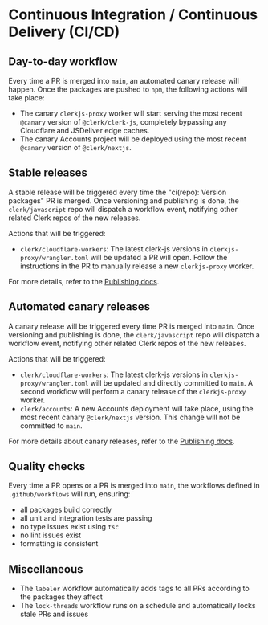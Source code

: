 # Continuous Integration / Continuous Delivery (CI/CD)

## Day-to-day workflow

Every time a PR is merged into `main`, an automated canary release will happen. Once the packages are pushed to `npm`, the following actions will take place:

- The canary `clerkjs-proxy` worker will start serving the most recent `@canary` version of `@clerk/clerk-js`, completely bypassing any Cloudflare and JSDeliver edge caches.
- The canary Accounts project will be deployed using the most recent `@canary` version of `@clerk/nextjs`.

## Stable releases

A stable release will be triggered every time the "ci(repo): Version packages" PR is merged. Once versioning and publishing is done, the `clerk/javascript` repo will dispatch a workflow event, notifying other related Clerk repos of the new releases.

Actions that will be triggered:

- `clerk/cloudflare-workers`: The latest clerk-js versions in `clerkjs-proxy/wrangler.toml` will be updated a PR will open. Follow the instructions in the PR to manually release a new `clerkjs-proxy` worker.

For more details, refer to the [Publishing docs](https://github.com/clerk/javascript/blob/main/docs/PUBLISH.md).

## Automated canary releases

A canary release will be triggered every time PR is merged into `main`. Once versioning and publishing is done, the `clerk/javascript` repo will dispatch a workflow event, notifying other related Clerk repos of the new releases.

Actions that will be triggered:

- `clerk/cloudflare-workers`: The latest clerk-js versions in `clerkjs-proxy/wrangler.toml` will be updated and directly committed to `main`. A second workflow will perform a canary release of the `clerkjs-proxy` worker.
- `clerk/accounts`: A new Accounts deployment will take place, using the most recent canary `@clerk/nextjs` version. This change will not be committed to `main`.

For more details about canary releases, refer to the [Publishing docs](https://github.com/clerk/javascript/blob/main/docs/PUBLISH.md).

## Quality checks

Every time a PR opens or a PR is merged into `main`, the workflows defined in `.github/workflows` will run, ensuring:

- all packages build correctly
- all unit and integration tests are passing
- no type issues exist using `tsc`
- no lint issues exist
- formatting is consistent

## Miscellaneous

- The `labeler` workflow automatically adds tags to all PRs according to the packages they affect
- The `lock-threads` workflow runs on a schedule and automatically locks stale PRs and issues
